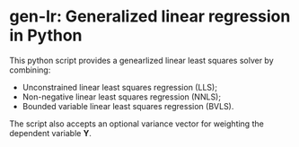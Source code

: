 # gen-lr: Generalized linear regression in Python
This python script provides a genearlized linear least squares solver by combining:
* Unconstrained linear least squares regression (LLS);
* Non-negative linear least squares regression (NNLS);
* Bounded variable linear least squares regression (BVLS).

The script also accepts an optional variance vector for weighting the dependent variable **Y**.
